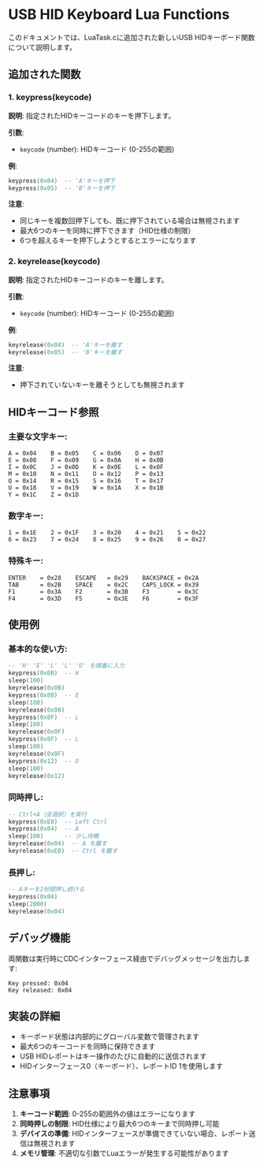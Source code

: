 # USB HID Keyboard Lua Functions

このドキュメントでは、LuaTask.cに追加された新しいUSB HIDキーボード関数について説明します。

## 追加された関数

### 1. keypress(keycode)
**説明**: 指定されたHIDキーコードのキーを押下します。

**引数**:
- `keycode` (number): HIDキーコード (0-255の範囲)

**例**:
```lua
keypress(0x04)  -- 'A'キーを押下
keypress(0x05)  -- 'B'キーを押下
```

**注意**:
- 同じキーを複数回押下しても、既に押下されている場合は無視されます
- 最大6つのキーを同時に押下できます（HID仕様の制限）
- 6つを超えるキーを押下しようとするとエラーになります

### 2. keyrelease(keycode)
**説明**: 指定されたHIDキーコードのキーを離します。

**引数**:
- `keycode` (number): HIDキーコード (0-255の範囲)

**例**:
```lua
keyrelease(0x04)  -- 'A'キーを離す
keyrelease(0x05)  -- 'B'キーを離す
```

**注意**:
- 押下されていないキーを離そうとしても無視されます

## HIDキーコード参照

### 主要な文字キー:
```
A = 0x04    B = 0x05    C = 0x06    D = 0x07
E = 0x08    F = 0x09    G = 0x0A    H = 0x0B
I = 0x0C    J = 0x0D    K = 0x0E    L = 0x0F
M = 0x10    N = 0x11    O = 0x12    P = 0x13
Q = 0x14    R = 0x15    S = 0x16    T = 0x17
U = 0x18    V = 0x19    W = 0x1A    X = 0x1B
Y = 0x1C    Z = 0x1D
```

### 数字キー:
```
1 = 0x1E    2 = 0x1F    3 = 0x20    4 = 0x21    5 = 0x22
6 = 0x23    7 = 0x24    8 = 0x25    9 = 0x26    0 = 0x27
```

### 特殊キー:
```
ENTER    = 0x28    ESCAPE   = 0x29    BACKSPACE = 0x2A
TAB      = 0x2B    SPACE    = 0x2C    CAPS_LOCK = 0x39
F1       = 0x3A    F2       = 0x3B    F3        = 0x3C
F4       = 0x3D    F5       = 0x3E    F6        = 0x3F
```

## 使用例

### 基本的な使い方:
```lua
-- 'H' 'E' 'L' 'L' 'O' を順番に入力
keypress(0x0B)  -- H
sleep(100)
keyrelease(0x0B)
keypress(0x08)  -- E
sleep(100)
keyrelease(0x08)
keypress(0x0F)  -- L
sleep(100)
keyrelease(0x0F)
keypress(0x0F)  -- L
sleep(100)
keyrelease(0x0F)
keypress(0x12)  -- O
sleep(100)
keyrelease(0x12)
```

### 同時押し:
```lua
-- Ctrl+A（全選択）を実行
keypress(0xE0)  -- Left Ctrl
keypress(0x04)  -- A
sleep(100)      -- 少し待機
keyrelease(0x04)  -- A を離す
keyrelease(0xE0)  -- Ctrl を離す
```

### 長押し:
```lua
-- Aキーを2秒間押し続ける
keypress(0x04)
sleep(2000)
keyrelease(0x04)
```

## デバッグ機能

両関数は実行時にCDCインターフェース経由でデバッグメッセージを出力します:
```
Key pressed: 0x04
Key released: 0x04
```

## 実装の詳細

- キーボード状態は内部的にグローバル変数で管理されます
- 最大6つのキーコードを同時に保持できます
- USB HIDレポートはキー操作のたびに自動的に送信されます
- HIDインターフェース0（キーボード）、レポートID 1を使用します

## 注意事項

1. **キーコード範囲**: 0-255の範囲外の値はエラーになります
2. **同時押しの制限**: HID仕様により最大6つのキーまで同時押し可能
3. **デバイスの準備**: HIDインターフェースが準備できていない場合、レポート送信は無視されます
4. **メモリ管理**: 不適切な引数でLuaエラーが発生する可能性があります